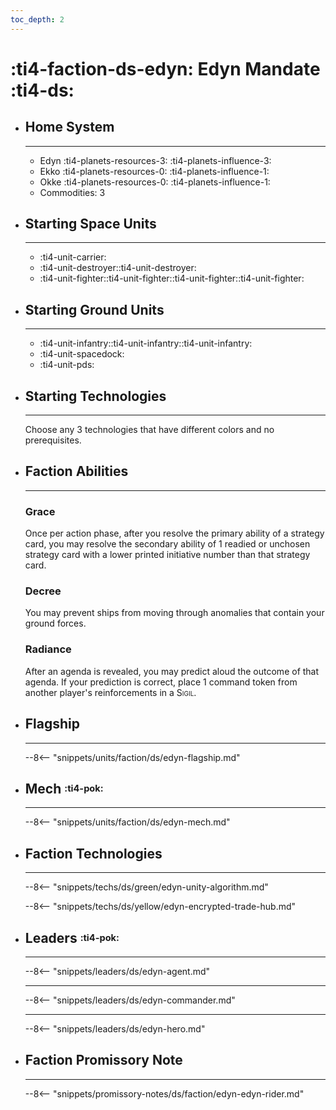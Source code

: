 ```yaml
---
toc_depth: 2
---
```


# :ti4-faction-ds-edyn: Edyn Mandate :ti4-ds:

<div class="grid cards" markdown>

-   ## __Home System__

    ---

    * Edyn :ti4-planets-resources-3: :ti4-planets-influence-3:
    * Ekko :ti4-planets-resources-0: :ti4-planets-influence-1:
    * Okke :ti4-planets-resources-0: :ti4-planets-influence-1:
    * Commodities: 3

</div>

<div class="grid cards" markdown>

-   ## __Starting Space Units__

    ---

    * :ti4-unit-carrier:
    * :ti4-unit-destroyer::ti4-unit-destroyer:
    * :ti4-unit-fighter::ti4-unit-fighter::ti4-unit-fighter::ti4-unit-fighter:

-   ## __Starting Ground Units__

    ---

    * :ti4-unit-infantry::ti4-unit-infantry::ti4-unit-infantry:
    * :ti4-unit-spacedock:
    * :ti4-unit-pds:

-   ## __Starting Technologies__

    ---
    Choose any 3 technologies that have different colors and no prerequisites.

-   ## __Faction Abilities__

    ---
    ### **Grace**
    
    Once per action phase, after you resolve the primary ability of a strategy card, you may resolve the secondary ability of 1 readied or unchosen strategy card with a lower printed initiative number than that strategy card.

    ### **Decree**
    
    You may prevent ships from moving through anomalies that contain your ground forces.

    ### **Radiance**
    
    After an agenda is revealed, you may predict aloud the outcome of that agenda. 
    If your prediction is correct, place 1 command token from another player's reinforcements in a <span style="font-variant:small-caps;">Sigil</span>.

-   ## __Flagship__

    ---
    --8<-- "snippets/units/faction/ds/edyn-flagship.md"

-   ## __Mech__ <sup><sub>:ti4-pok:</sub></sup>

    ---
    --8<-- "snippets/units/faction/ds/edyn-mech.md"

</div>

<div class="grid cards" markdown>

-   ## __Faction Technologies__

    ---

    --8<-- "snippets/techs/ds/green/edyn-unity-algorithm.md"

    --8<-- "snippets/techs/ds/yellow/edyn-encrypted-trade-hub.md"


-   ## __Leaders__ <sup><sub>:ti4-pok:</sub></sup>

    ---
    
    --8<-- "snippets/leaders/ds/edyn-agent.md"

    ---

    --8<-- "snippets/leaders/ds/edyn-commander.md"

    ---

    --8<-- "snippets/leaders/ds/edyn-hero.md"

-   ## __Faction Promissory Note__

    ---
    --8<-- "snippets/promissory-notes/ds/faction/edyn-edyn-rider.md"

</div>
